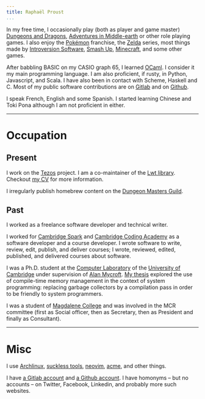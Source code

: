 ```yaml
---
title: Raphaël Proust
...
```


In my free time, I occasionally play (both as player and game master) [Dungeons and Dragons](http://dnd.wizards.com/), [Adventures in Middle-earth](http://cubicle7.co.uk/our-games/adventures-in-middle-earth/) or other role playing games.
I also enjoy the [Pokémon](http://www.pokemon.com/us/) franchise, the [Zelda](https://www.zelda.com) series, most things made by [Introversion Software](http://introversion.co.uk/introversion/), [Smash Up](https://www.alderacsite.com/smash-up-home/), [Minecraft](http://minecraft.net/), and some other games.

After babbling BASIC on my CASIO graph 65, I learned [OCaml](https://ocaml.org/).
I consider it my main programming language.
I am also proficient, if rusty, in Python, Javascript, and Scala.
I have also been in contact with Scheme, Haskell and C.
Most of my public software contributions are on [Gitlab](https://gitlab.com/raphael-proust) and on [Github](http://github.com/raphael-proust/).

I speak French, English and some Spanish.
I started learning Chinese and Toki Pona although I am not proficient in either.


------------------------------------------------------------------------

# Occupation

## Present

I work on the [Tezos](https://gitlab.com/tezos/tezos) project.
I am a co-maintainer of the [Lwt library](https://github.com/ocsigen/lwt/).
Checkout [my CV](/cv.html) for more information.

I irregularly publish homebrew content on the [Dungeon Masters Guild](https://www.dmsguild.com/browse.php?author=Rapha%C3%ABl%20Proust).


## Past

I worked as a freelance software developer and technical writer.

I worked for [Cambridge Spark](https://cambridgespark.com) and [Cambridge Coding Academy](http://cambridgecoding.com) as a software developer and a course developer.
I wrote software to write, review, edit, publish, and deliver courses; I wrote, reviewed, edited, published, and delivered courses about software.

I was a Ph.D. student at the [Computer Laboratory](http://www.cl.cam.ac.uk/) of the [University of Cambridge](http://www.cam.ac.uk/) under supervision of [Alan Mycroft](http://www.cl.cam.ac.uk/~am21/).
[My thesis](http://www.cl.cam.ac.uk/techreports/UCAM-CL-TR-908.html) explored the use of compile-time memory management in the context of system programming: replacing garbage collectors by a compilation pass in order to be friendly to system programmers.

I was a student of [Magdalene College](http://www.magd.cam.ac.uk/) and was involved in the MCR committee (first as Social officer, then as Secretary, then as President and finally as Consultant).

------------------------------------------------------------------------

# Misc

I use [Archlinux](https://www.archlinux.org), [suckless tools](http://suckless.org), [neovim](http://neovim.io), [acme](http://acme.cat-v.org), and other things.

I have [a Gitlab account](https://gitlab.com/raphael-proust) and [a Github account](http://github.com/raphael-proust/).
I have homonyms – but no accounts – on Twitter, Facebook, Linkedin, and probably more such websites.
